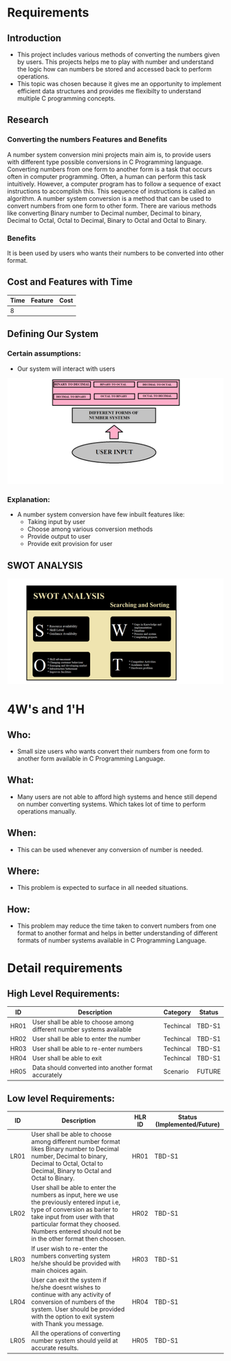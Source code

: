 # Requirements
## Introduction
 * This project includes various methods of converting  the numbers given by users. This projects helps me to play with number and understand the logic how can numbers be stored and accessed back to perform operations.
 * This topic was chosen because it gives me an opportunity to implement efficient data structures and provides me flexibilty to understand multiple C programming concepts.

## Research
### Converting the numbers Features and Benefits
A number system conversion mini projects main aim is, to provide users with different type possible conversions  in C Programming language. Converting numbers from one form to another form is a task that occurs often in computer programming. 
Often, a human can perform this task intuitively. However, a computer program has to follow a sequence of exact instructions to accomplish this. This sequence of instructions is called an algorithm. 
A number system conversion is a method that can be used to convert numbers from one form to other form. 
There are various methods like converting Binary number to Decimal number, Decimal to binary, Decimal to Octal, Octal to Decimal, Binary to Octal and Octal to Binary.


### Benefits
It is been used by users who wants their numbers to be converted into other format.



## Cost and Features with Time 
| Time | Feature | Cost |
| ----- | ----- | ----- |
| 8

## Defining Our System
### Certain assumptions:
* Our system will interact with users
    
![Description](https://github.com/Aishwarya-260180/LTTS_Mini_Project/blob/main/1_Requirements/system.png)
### Explanation:
* A number system conversion have few inbuilt features like:
    * Taking input by user
    * Choose among various conversion methods
    * Provide output to user
	* Provide exit provision for user
    



## SWOT ANALYSIS
![SWOT Analysis](https://github.com/Aishwarya-260180/LTTS_Mini_Project/blob/main/1_Requirements/swot.png)

# 4W&#39;s and 1&#39;H

## Who:
* Small size users who wants convert their numbers from one form to another form available in C Programming Language.

## What:
* Many users are not able to afford high systems and hence still depend on number converting systems. Which takes lot of time to perform operations manually.

## When:
* This can be used whenever any conversion of number is needed.

## Where:
* This problem is expected to surface in all needed situations.

## How:
* This problem may reduce the time taken to convert numbers from one format to another format and helps in better understanding of different formats of number systems available in C Programming Language.

# Detail requirements
## High Level Requirements: 
| ID | Description | Category | Status | 
| ----- | ----- | ------- | ---------|
| HR01 | User shall be able to choose among different number systems available  | Techincal | TBD-S1 |
| HR02 | User shall be able to enter the number | Techincal | TBD-S1 |
| HR03 | User shall be able to re-enter numbers | Techincal | TBD-S1 |
| HR04 | User shall be able to exit | Techincal | TBD-S1 |
| HR05 | Data should converted into another format accurately | Scenario | FUTURE |
##  Low level Requirements:
 
| ID | Description | HLR ID | Status (Implemented/Future) |
| ------ | --------- | ------ | ----- |
| LR01 | User shall be able to choose among different number format likes Binary number to Decimal number, Decimal to binary, Decimal to Octal, Octal to Decimal, Binary to Octal and Octal to Binary. | HR01 | TBD-S1 |
| LR02 | User shall be able to enter the numbers as input, here we use the previously entered input i.e, type of conversion as barier to take input from user with that particular format they choosed. Numbers entered should not be in the other format then choosen. | HR02 | TBD-S1 |
| LR03 | If user wish to re-enter the numbers converting system he/she should be provided with main choices again. | HR03 | TBD-S1 |
| LR04 |  User can exit the system if he/she doesnt wishes to continue with any activity of conversion of numbers of the system. User should be provided with the option to exit system with Thank you message. | HR04 | TBD-S1 |
| LR05 | All the operations of converting number system should yeild at accurate results. | HR05 | TBD-S1 |


